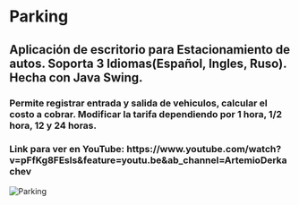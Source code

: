 # Parking
<h2>Aplicación de escritorio para Estacionamiento de autos. Soporta 3 Idiomas(Español, Ingles, Ruso). Hecha con Java Swing.</h2>
<h3>Permite registrar entrada y salida de vehiculos, calcular el costo a cobrar. Modificar la tarifa dependiendo por 1 hora, 1/2 hora, 12 y 24 horas.</h3>
<h3>Link para ver en YouTube: https://www.youtube.com/watch?v=pFfKg8FEsls&feature=youtu.be&ab_channel=ArtemioDerkachev</h3>
<img src="https://static.vecteezy.com/system/resources/thumbnails/000/101/174/small_2x/free-disabled-car-parking-vector.png" alt="Parking">

